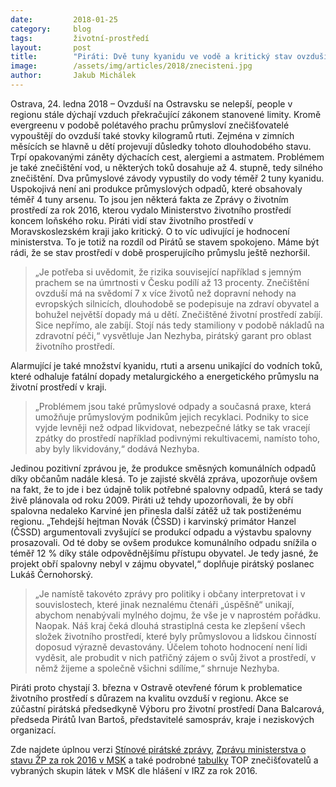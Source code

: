 ```yaml
---
date:         2018-01-25
category:     blog
tags:         životní-prostředí
layout:       post
title:        "Piráti: Dvě tuny kyanidu ve vodě a kritický stav ovzduší na Ostravsku. Ministerstvo životního prostředí je spokojeno?"
image:        /assets/img/articles/2018/znecisteni.jpg
author:       Jakub Michálek
---
```


Ostrava, 24. ledna 2018 – Ovzduší na Ostravsku se nelepší, people v regionu stále dýchají vzduch překračující zákonem stanovené limity. Kromě evergreenu v podobě polétavého prachu průmysloví znečišťovatelé vypouštějí do ovzduší také stovky kilogramů rtuti. Zejména v zimních měsících se hlavně u dětí projevují důsledky tohoto dlouhodobého stavu. Trpí opakovanými záněty dýchacích cest, alergiemi a astmatem. Problémem je také znečištění vod, u některých toků dosahuje až 4. stupně, tedy silného znečištění. Dva průmyslové závody vypustily do vody téměř 2 tuny kyanidu. Uspokojivá není ani produkce průmyslových odpadů, které obsahovaly téměř 4 tuny arsenu. To jsou jen některá fakta ze Zprávy o životním prostředí za rok 2016, kterou vydalo Ministerstvo životního prostředí koncem loňského roku. Piráti vidí stav životního prostředí v Moravskoslezském kraji jako kritický. O to víc udivující je hodnocení ministerstva. To je totiž na rozdíl od Pirátů se stavem spokojeno. Máme být rádi, že se stav prostředí v době prosperujícího průmyslu ještě nezhoršil.

> „Je potřeba si uvědomit, že rizika související například s jemným prachem se na úmrtnosti v Česku podílí až 13 procenty. Znečištění ovzduší má na svědomí 7 x více životů než dopravní nehody na evropských silnicích, dlouhodobě se podepisuje na zdraví obyvatel a bohužel největší dopady má u dětí. Znečištěné životní prostředí zabíjí. Sice nepřímo, ale zabíjí. Stojí nás tedy stamiliony v podobě nákladů na zdravotní péči,“ vysvětluje Jan Nezhyba, pirátský garant pro oblast životního prostředí.
 
Alarmující je také množství kyanidu, rtuti a arsenu unikající do vodních toků, které odhaluje fatální dopady metalurgického a energetického průmyslu na životní prostředí v kraji.
 
> „Problémem jsou také průmyslové odpady a současná praxe, která umožňuje průmyslovým podnikům jejich recyklaci. Podniky to sice vyjde levněji než odpad likvidovat, nebezpečné látky se tak vracejí zpátky do prostředí například podivnými rekultivacemi, namísto toho, aby byly likvidovány,“ dodává Nezhyba.

Jedinou pozitivní zprávou je, že produkce směsných komunálních odpadů díky občanům nadále klesá. To je zajisté skvělá zpráva, upozorňuje ovšem na fakt, že to jde i bez údajně tolik potřebné spalovny odpadů, která se tady živě plánovala od roku 2009. Piráti už tehdy upozorňovali, že by obří spalovna nedaleko Karviné jen přinesla další zátěž už tak postiženému regionu. „Tehdejší hejtman Novák (ČSSD) i karvinský primátor Hanzel (ČSSD) argumentovali zvyšující se produkcí odpadu a výstavbu spalovny prosazovali. Od té doby se ovšem produkce komunálního odpadu snížila o téměř 12 % díky stále odpovědnějšímu přístupu obyvatel. Je tedy jasné, že projekt obří spalovny nebyl v zájmu obyvatel,“ doplňuje pirátský poslanec Lukáš Černohorský.
 
> „Je namístě takovéto zprávy pro politiky i občany interpretovat i v souvislostech, které jinak neznalému čtenáři „úspěšně“ unikají, abychom nenabývali mylného dojmu, že vše je v naprostém pořádku. Naopak. Náš kraj čeká dlouhá strastiplná cesta ke zlepšení všech složek životního prostředí, které byly průmyslovou a lidskou činností doposud výrazně devastovány. Účelem tohoto hodnocení není lidi vyděsit, ale probudit v nich patřičný zájem o svůj život a prostředí, v němž žijeme a společně všichni sdílíme,“ shrnuje Nezhyba.

Piráti proto chystají 3. března v Ostravě otevřené fórum k problematice životního prostředí s důrazem na kvalitu ovzduší v regionu. Akce se zúčastní pirátská předsedkyně Výboru pro životní prostředí Dana Balcarová, předseda Pirátů Ivan Bartoš, představitelé samospráv, kraje i neziskových organizací.

Zde najdete úplnou verzi [Stínové pirátské zprávy](http://pirati-msk.cz/assets/pdf/Final_Zprava_o_ZP_MSK_9_1_2018.pdf), [Zprávu ministerstva o stavu ŽP za rok 2016 v MSK](https://www.mzp.cz/C1257458002F0DC7/cz/zpravy_zivotni_prostredi_kraje_2016/$FILE/SOPSZ-Moravskoslezsky_kraj-20180115.pdf) a také podrobné [tabulky](http://pirati-msk.cz/assets/pdf/IRZ_Tabulky_vyhodnoceni-2016-MSK.pdf) TOP znečišťovatelů a vybraných skupin látek v MSK dle hlášení v IRZ za rok 2016.

